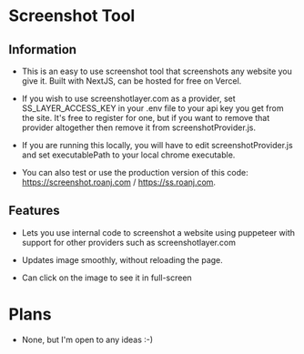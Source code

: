 # Screenshot Tool

## Information

- This is an easy to use screenshot tool that screenshots any website you give it. Built with NextJS, can be hosted for free on Vercel. 

- If you wish to use screenshotlayer.com as a provider, set SS_LAYER_ACCESS_KEY in your .env file to your api key you get from the site. It's free to register for one, but if you want to remove that provider altogether then remove it from screenshotProvider.js.

- If you are running this locally, you will have to edit screenshotProvider.js and set executablePath to your local chrome executable. 

- You can also test or use the production version of this code: https://screenshot.roanj.com / https://ss.roanj.com.



## Features

- Lets you use internal code to screenshot a website using puppeteer with support for other providers such as screenshotlayer.com

- Updates image smoothly, without reloading the page.

- Can click on the image to see it in full-screen


# Plans

- None, but I'm open to any ideas :-)
